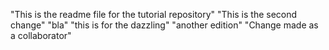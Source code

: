 "This is the readme file for the tutorial repository"
"This is the second change"
"bla"
"this is for the dazzling"
"another edition"
"Change made as a collaborator"